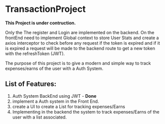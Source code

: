 # TransactionProject

**This Project is under contruction.**

Only the The register and Login are implemented on the backend.
On the frontEnd need to implement Global context to store User Stats and create a axios interceptor to check before any request if the token is expired and if it is expired a request will be made to the backend route to get a new token with the refreshToken (JWT).

The purpose of this project is to give a modern and simple way to track expenses/earns of the user with a Auth System.

## List of Features:
  1. Auth System BackEnd using JWT - **Done**
  2. implement a Auth system in the Front End.
  3. create a UI to create a List for tracking expenses/Earns
  4. Implementing in the backend the system to track expenses/Earns of the user with a list associated.
